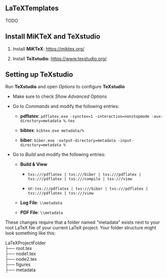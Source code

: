## LaTeXTemplates

TODO

## Install MiKTeX and TeXstudio

1. Install **MiKTeX**: https://miktex.org/

2. Install **TeXstudio**: https://www.texstudio.org/ 

## Setting up TeXstudio

Run **TeXstudio** and open _Options_ to configure **TeXstudio**

- Make sure to check _Show Advanced Options_

- Go to _Commands_ and modify the following entries:

  - **pdflatex**: ```pdflatex.exe -synctex=1 -interaction=nonstopmode -aux-directory=metadata %.tex```

  - **bibtex**: ```bibtex.exe metadata/%```

  - **biber**: ```biber.exe -output-directory=metadata -input-directory=metadata %```

- Go to _Build_ and modify the following entries:

  - **Build & View**

    - ```txs:///pdflatex | txs:///biber | txs:///pdflatex | txs:///pdflatex | txs:///compile | txs:///view```

    - or: ```txs:///pdflatex | txs:///biber | txs:///pdflatex | txs:///pdflatex | txs:///view```

  - **Log File**: ```\\metadata```

  - **PDF File**: ```\\metadata```

These changes require that a folder named "metadata" exists next to your root LaTeX file of your current LaTeX project. Your folder structure might look something like this:

LaTeXProjectFolder  
├── root.tex  
├── node1.tex  
├── node2.tex  
├── figures  
├── metadata

